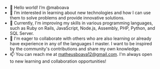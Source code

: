 - 👋 Hello world! I’m @maboava
- 👀 I’m interested in learning about new technologies and how I can use them to solve problems and provide innovative solutions.
- 🌱 Currently, I'm improving my skills in various programming languages, such as Ruby on Rails, JavaScript, Node.js, Assembly, PHP, Python, and SQL Server.
- 💞️ I'm eager to collaborate with others who are also learning or already have experience in any of the languages I master. I want to be inspired by the community's contributions and share my own knowledge.
- 📫 You can reach me at matheusboava12@gmail.com. I'm always open to new learning and collaboration opportunities!
